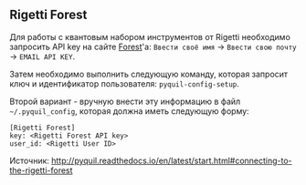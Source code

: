 ## Rigetti Forest

Для работы с квантовым набором инструментов от Rigetti необходимо запросить API key на сайте [Forest](https://www.rigetti.com/index.php/forest)'a: `Ввести своё имя` -> `Ввести свою почту` -> `EMAIL API KEY`.

Затем необходимо выполнить следующую команду, которая запросит ключ и идентификатор пользователя: `pyquil-config-setup`.

Второй вариант - вручную внести эту информацию в файл `~/.pyquil_config`, которая должна иметь следующую форму:

```
[Rigetti Forest]
key: <Rigetti Forest API key>
user_id: <Rigetti User ID>
```

Источник: http://pyquil.readthedocs.io/en/latest/start.html#connecting-to-the-rigetti-forest
